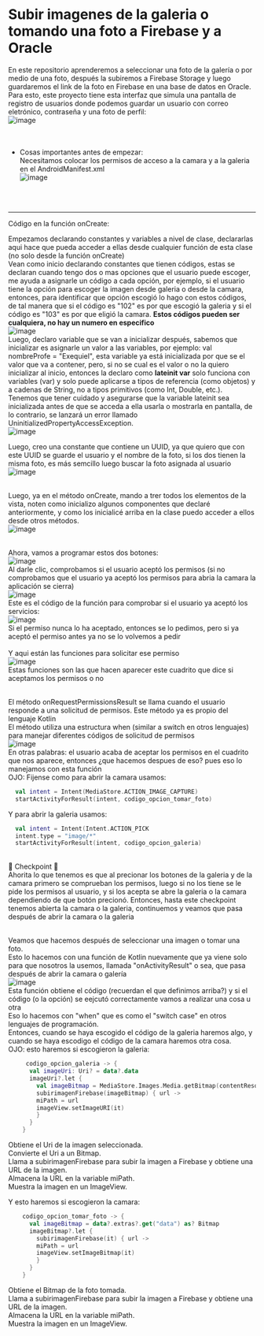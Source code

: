 # Subir imagenes de la galeria o tomando una foto a Firebase y a Oracle

En este repositorio aprenderemos a seleccionar una foto de la galería o por medio de una foto, después la subiremos a Firebase Storage y luego guardaremos el link de la foto en Firebase en una base de datos en Oracle. </br>
Para esto, este proyecto tiene esta interfaz que simula una pantalla de registro de usuarios donde podemos guardar un usuario con correo eletrónico, contraseña y una foto de perfil: </br>
![image](https://github.com/exequiel-miranda/Imagenes-Kotlin-Oracle-Firebase/assets/94820436/3c86ca41-d887-4a8f-b0ee-41865b83dd67)</br>
</br></br>
* Cosas importantes antes de empezar: </br>
Necesitamos colocar los permisos de acceso a la camara y a la galeria en el AndroidManifest.xml </br>
![image](https://github.com/exequiel-miranda/Imagenes-Kotlin-Oracle-Firebase/assets/94820436/6c1c6b8c-528a-4f94-893b-75ef71d21d6d)
</br>
</br>

<hr>

Código en la función onCreate:
</br>

Empezamos declarando constantes y variables a nivel de clase, declararlas aqui hace que pueda acceder a ellas desde cualquier función de esta clase (no solo desde la función onCreate)</br>
Vean como inicio declarando constantes que tienen códigos, estas se declaran cuando tengo dos o mas opciones que el usuario puede escoger, me ayuda a asignarle un código a cada opción, por ejemplo, si el usuario tiene la opción para escoger la imagen desde galeria o desde la camara, entonces, para identificar que opción escogió lo hago con estos códigos, de tal manera que si el código es "102" es por que escogió la galeria y si el código es "103" es por que eligió la camara. <Strong>Estos códigos pueden ser cualquiera, no hay un numero en especifico</Strong> </br>
![image](https://github.com/exequiel-miranda/Imagenes-Kotlin-Oracle-Firebase/assets/94820436/29d5ec88-6fdb-4561-827c-17197433d805) </br>
Luego, declaro variable que se van a inicializar después, sabemos que inicializar es asignarle un valor a las variables, por ejemplo: val nombreProfe = "Exequiel", esta variable ya está inicializada por que se el valor que va a contener, pero, si no se cual es el valor o no la quiero inicializar al inicio, entonces la declaro como <Strong>lateinit var</Strong> solo funciona con variables (var) y solo puede aplicarse a tipos de referencia (como objetos) y a cadenas de String, no a tipos primitivos (como Int, Double, etc.). </br>
Tenemos que tener cuidado y asegurarse que la variable lateinit sea inicializada antes de que se acceda a ella usarla o mostrarla en pantalla, de lo contrario, se lanzará un error llamado UninitializedPropertyAccessException.</br>
![image](https://github.com/exequiel-miranda/Imagenes-Kotlin-Oracle-Firebase/assets/94820436/0952629f-41de-4215-98b2-a79b892bbdfd)</br>

Luego, creo una constante que contiene un UUID, ya que quiero que con este UUID se guarde el usuario y el nombre de la foto, si los dos tienen la misma foto, es más semcillo luego buscar la foto asignada al usuario</br>
![image](https://github.com/exequiel-miranda/Imagenes-Kotlin-Oracle-Firebase/assets/94820436/88787aa3-a1c6-4f97-99f5-08961b3f5f1d)</br></br>

Luego, ya en el método onCreate, mando a trer todos los elementos de la vista, noten como inicializo algunos componentes que declaré anteriormente, y como los inicialicé arriba en la clase puedo acceder a ellos desde otros métodos.</br>
![image](https://github.com/exequiel-miranda/Imagenes-Kotlin-Oracle-Firebase/assets/94820436/1c3763a6-0243-4433-8b5e-1c043edec9fc)</br></br>

Ahora, vamos a programar estos dos botones:</br>
![image](https://github.com/exequiel-miranda/Imagenes-Kotlin-Oracle-Firebase/assets/94820436/9f2addf5-46b5-422b-ace6-031b4a9df205)
</br>
Al darle clic, comprobamos si el usuario aceptó los permisos (si no comprobamos que el usuario ya aceptó los permisos para abria la camara la aplicación se cierra)</br>
![image](https://github.com/exequiel-miranda/Imagenes-Kotlin-Oracle-Firebase/assets/94820436/88d212aa-0da8-4c07-a057-4a38c0213022)</br>
Este es el código de la función para comprobar si el usuario ya aceptó los servicios:</br>
![image](https://github.com/exequiel-miranda/Imagenes-Kotlin-Oracle-Firebase/assets/94820436/ceff0df0-22b4-4ca8-aae4-b29169c95fd3)
</br>
Si el permiso nunca lo ha aceptado, entonces se lo pedimos, pero si ya aceptó el permiso antes ya no se lo volvemos a pedir</br>
</br>
Y aqui están las funciones para solicitar ese permiso</br>
![image](https://github.com/exequiel-miranda/Imagenes-Kotlin-Oracle-Firebase/assets/94820436/8a968424-9f8f-461a-bc64-2573a3bbb5ec)</br>
Estas funciones son las que hacen aparecer este cuadrito que dice si aceptamos los permisos o no</br></br>

El método onRequestPermissionsResult se llama cuando el usuario responde a una solicitud de permisos. Este método ya es propio del lenguaje Kotlin</br>
El método utiliza una estructura when (similar a switch en otros lenguajes) para manejar diferentes códigos de solicitud de permisos</br>
![image](https://github.com/exequiel-miranda/Imagenes-Kotlin-Oracle-Firebase/assets/94820436/6b422e53-1c88-4932-a737-6b2e61e00f17)</br>
En otras palabras: el usuario acaba de aceptar los permisos en el cuadrito que nos aparece, entonces ¿que hacemos despues de eso? pues eso lo manejamos con esta función</br>
OJO: Fijense como para abrir la camara usamos:
```kotlin
  val intent = Intent(MediaStore.ACTION_IMAGE_CAPTURE)
  startActivityForResult(intent, codigo_opcion_tomar_foto)
```
Y para abrir la galeria usamos:
```kotlin
  val intent = Intent(Intent.ACTION_PICK
  intent.type = "image/*"
  startActivityForResult(intent, codigo_opcion_galeria)
```
</br>
📍 Checkpoint 📍</br>
Ahorita lo que tenemos es que al precionar los botones de la galeria y de la camara primero se comprueban los permisos, luego si no los tiene se le pide los permisos al usuario, y si los acepta se abre la galeria o la camara dependiendo de que botón precionó. Entonces, hasta este checkpoint tenemos abierta la camara o la galeria, continuemos y veamos que pasa después de abrir la camara o la galeria</br></br>

Veamos que hacemos después de seleccionar una imagen o tomar una foto.</br>
Esto lo hacemos con una función de Kotlin nuevamente que ya viene solo para que nosotros la usemos, llamada "onActivityResult" o sea, que pasa después de abrir la camara o galería </br>
![image](https://github.com/exequiel-miranda/Imagenes-Kotlin-Oracle-Firebase/assets/94820436/f2c38353-464b-457e-b650-93c4d70915a0)</br>
Esta función obtiene el código (recuerdan el que definimos arriba?) y si el código (o la opción) se eejcutó correctamente vamos a realizar una cosa u otra</br>
Eso lo hacemos con "when" que es como el "switch case" en otros lenguajes de programación.</br>
Entonces, cuando se haya escogido el código de la galeria haremos algo, y cuando se haya escodigo el código de la camara haremos otra cosa.</br>
OJO: esto haremos si escogieron la galeria:
```kotlin
     codigo_opcion_galeria -> {
      val imageUri: Uri? = data?.data
      imageUri?.let {
        val imageBitmap = MediaStore.Images.Media.getBitmap(contentResolver, it)
        subirimagenFirebase(imageBitmap) { url ->
        miPath = url
        imageView.setImageURI(it)
        }
      }
    }
```
Obtiene el Uri de la imagen seleccionada.</br>
Convierte el Uri a un Bitmap.</br>
Llama a subirimagenFirebase para subir la imagen a Firebase y obtiene una URL de la imagen.</br>
Almacena la URL en la variable miPath.</br>
Muestra la imagen en un ImageView.</br>


Y esto haremos si escogieron la camara:
```kotlin
    codigo_opcion_tomar_foto -> {
      val imageBitmap = data?.extras?.get("data") as? Bitmap
      imageBitmap?.let {
        subirimagenFirebase(it) { url ->
        miPath = url
        imageView.setImageBitmap(it)
        }
      }
    }
```
Obtiene el Bitmap de la foto tomada.</br>
Llama a subirimagenFirebase para subir la imagen a Firebase y obtiene una URL de la imagen.</br>
Almacena la URL en la variable miPath.</br>
Muestra la imagen en un ImageView.</br>





